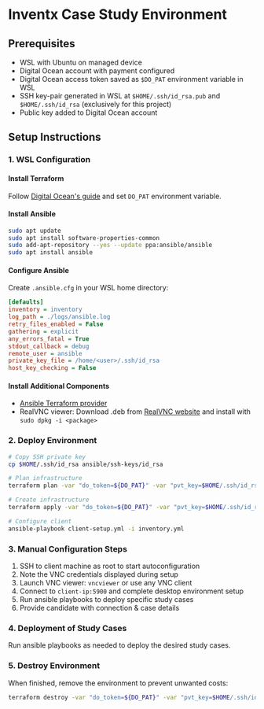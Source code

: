 # Inventx Case Study Environment

## Prerequisites
- WSL with Ubuntu on managed device
- Digital Ocean account with payment configured
- Digital Ocean access token saved as `$DO_PAT` environment variable in WSL
- SSH key-pair generated in WSL at `$HOME/.ssh/id_rsa.pub` and `$HOME/.ssh/id_rsa` (exclusively for this project)
- Public key added to Digital Ocean account

## Setup Instructions

### 1. WSL Configuration

#### Install Terraform
Follow [Digital Ocean's guide](https://www.digitalocean.com/community/tutorials/how-to-use-terraform-with-digitalocean) and set `DO_PAT` environment variable.

#### Install Ansible
```bash
sudo apt update
sudo apt install software-properties-common
sudo add-apt-repository --yes --update ppa:ansible/ansible
sudo apt install ansible
```

#### Configure Ansible
Create `.ansible.cfg` in your WSL home directory:
```ini
[defaults]
inventory = inventory
log_path = ./logs/ansible.log
retry_files_enabled = False
gathering = explicit
any_errors_fatal = True
stdout_callback = debug
remote_user = ansible
private_key_file = /home/<user>/.ssh/id_rsa
host_key_checking = False     
```

#### Install Additional Components
- [Ansible Terraform provider](https://github.com/ansible/terraform-provider-ansible)
- RealVNC viewer: Download .deb from [RealVNC website](https://www.realvnc.com/de/connect/download/viewer/linux/) and install with `sudo dpkg -i <package>`

### 2. Deploy Environment

```bash
# Copy SSH private key
cp $HOME/.ssh/id_rsa ansible/ssh-keys/id_rsa

# Plan infrastructure
terraform plan -var "do_token=${DO_PAT}" -var "pvt_key=$HOME/.ssh/id_rsa" -var "pub_key=$HOME/.ssh/id_rsa.pub"

# Create infrastructure
terraform apply -var "do_token=${DO_PAT}" -var "pvt_key=$HOME/.ssh/id_rsa" -var "pub_key=$HOME/.ssh/id_rsa.pub"

# Configure client
ansible-playbook client-setup.yml -i inventory.yml
```

### 3. Manual Configuration Steps

1. SSH to client machine as root to start autoconfiguration
2. Note the VNC credentials displayed during setup
3. Launch VNC viewer: `vncviewer` or use any VNC client
4. Connect to `client-ip:5900` and complete desktop environment setup
5. Run ansible playbooks to deploy specific study cases
6. Provide candidate with connection & case details

### 4. Deployment of Study Cases

Run ansible playbooks as needed to deploy the desired study cases.

### 5. Destroy Environment

When finished, remove the environment to prevent unwanted costs:
```bash
terraform destroy -var "do_token=${DO_PAT}" -var "pvt_key=$HOME/.ssh/id_rsa" -var "pub_key=$HOME/.ssh/id_rsa.pub"
```